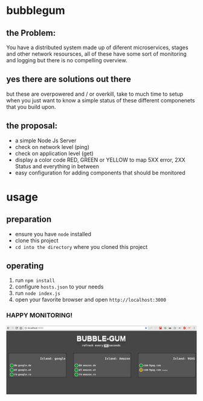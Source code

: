 # bubblegum

## the Problem: 
 You have a distributed system made up of diferent microservices, stages and other network resoursces, all of these have some sort of monitoring and logging but there is no compelling overview.
 
## yes there are solutions out there
but these are overpowered and / or overkill, take to much time to setup when you just want to know a simple status of these different componenets that you build upon. 

## the proposal:
 - a simple Node Js Server
 - check on network level (ping)
 - check on application level (get) 
 - display a color code <span style="text:red">RED</span>, GREEN or YELLOW to map 5XX error, 2XX Status and everything in between
 - easy configuration for adding components that should be monitored
 # usage
 ## preparation
 * ensure you have `node` installed
 * clone this project
 * `cd into the directory` where you cloned this project
 ## operating
 1. run `npm install`
 2. configure `hosts.json` to your needs
 3. run `node index.js`
 4. open your favorite browser and open `http://localhost:3000`
 
 ### HAPPY MONITORING!

![alt text][logo]

[logo]: https://github.com/realvorl/bubblegum/blob/master/all-greens.png "What to expect"
